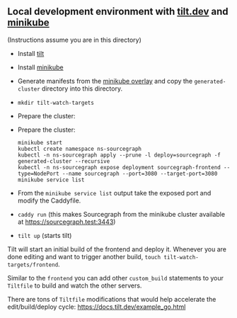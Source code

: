 ## Local development environment with [tilt.dev](https://tilt.dev) and [minikube](https://kubernetes.io/docs/tasks/tools/install-minikube/)

(Instructions assume you are in this directory)

- Install [tilt](https://docs.tilt.dev/install.html)
- Install [minikube](https://kubernetes.io/docs/tasks/tools/install-minikube/)
- Generate manifests from the [minikube overlay](https://github.com/sourcegraph/deploy-sourcegraph/blob/master/overlays/minikube)
  and copy the `generated-cluster` directory into this directory.
- `mkdir tilt-watch-targets`
- Prepare the cluster:

- Prepare the cluster:

    ```shell
    minikube start
    kubectl create namespace ns-sourcegraph
    kubectl -n ns-sourcegraph apply --prune -l deploy=sourcegraph -f generated-cluster --recursive
    kubectl -n ns-sourcegraph expose deployment sourcegraph-frontend --type=NodePort --name sourcegraph --port=3080 --target-port=3080
    minikube service list
    ```
- From the `minikube service list` output take the exposed port and modify the Caddyfile.
- `caddy run` (this makes Sourcegraph from the minikube cluster available at https://sourcegraph.test:3443)

- `tilt up` (starts tilt)

Tilt will start an initial build of the frontend and deploy it. Whenever you are done editing and want to trigger another
build, `touch tilt-watch-targets/frontend`.

Similar to the `frontend` you can add other `custom_build` statements to your `Tiltfile` to build and watch the other servers.

There are tons of `Tiltfile` modifications that would help accelerate the edit/build/deploy cycle: https://docs.tilt.dev/example_go.html
